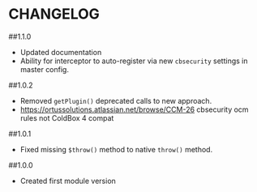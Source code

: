 CHANGELOG
=========

##1.1.0
* Updated documentation
* Ability for interceptor to auto-register via new `cbsecurity` settings in master config.

##1.0.2
* Removed `getPlugin()` deprecated calls to new approach.
* https://ortussolutions.atlassian.net/browse/CCM-26 cbsecurity ocm rules not ColdBox 4 compat 

##1.0.1
* Fixed missing `$throw()` method to native `throw()` method.

##1.0.0
* Created first module version